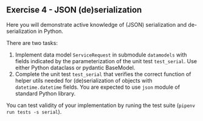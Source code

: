 ## Exercise 4 - JSON (de)serialization

Here you will demonstrate active knowledge of (JSON) serialization and de-serialization in Python.

There are two tasks:
1. Implement data model `ServiceRequest` in submodule `datamodels` with fields indicated
by the parameterization of the unit test `test_serial`. Use either Python dataclass or pydantic BaseModel.
2. Complete the unit test `test_serial` that verifies the correct function of helper utils
needed for (de)serialization of objects with `datetime.datetime` fields. You are expected to use
`json` module of standard Python library.

You can test validity of your implementation by runing the test suite (`pipenv run tests -s serial`).